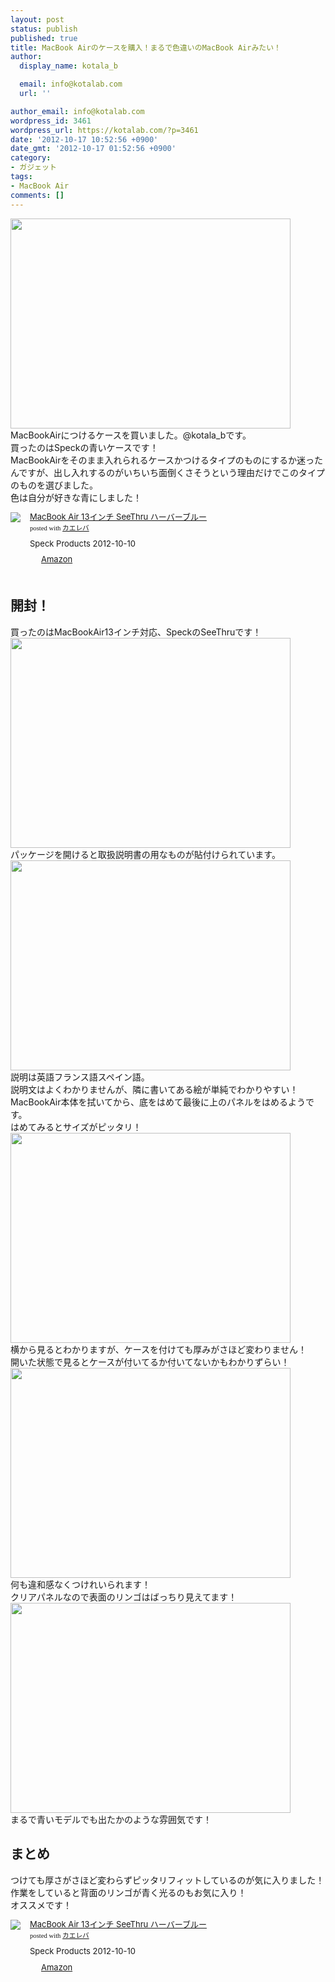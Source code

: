 ```yaml
---
layout: post
status: publish
published: true
title: MacBook Airのケースを購入！まるで色違いのMacBook Airみたい！
author:
  display_name: kotala_b

  email: info@kotalab.com
  url: ''

author_email: info@kotalab.com
wordpress_id: 3461
wordpress_url: https://kotalab.com/?p=3461
date: '2012-10-17 10:52:56 +0900'
date_gmt: '2012-10-17 01:52:56 +0900'
category:
- ガジェット
tags:
- MacBook Air
comments: []
---
```

<p><a href="https://kotalab.com/wp-content/uploads/case121017_05.jpg" target="_blank"><img src="https://kotalab.com/wp-content/uploads/case121017_05.jpg" alt="" title="case121017_05" width="448" height="336" class="alignnone size-full wp-image-3463" /></a><br />
MacBookAirにつけるケースを買いました。@kotala_bです。<br />
買ったのはSpeckの青いケースです！<br />
MacBookAirをそのまま入れられるケースかつけるタイプのものにするか迷ったんですが、出し入れするのがいちいち面倒くさそうという理由だけでこのタイプのものを選びました。<br />
色は自分が好きな青にしました！</p>
<div class="kaerebalink-box" style="text-align:left;padding-bottom:20px;font-size:small;/zoom: 1;overflow: hidden;">
<div class="kaerebalink-image" style="float:left;margin:0 15px 10px 0;"><a href="https://www.amazon.co.jp/exec/obidos/ASIN/B00937DKTO/same-22/ref=nosim/" rel="nofollow" target="_blank"><img src="https://images-fe.ssl-images-amazon.com/images/I/31rhqo2a8%2BL._SL160_.jpg" style="border: none;" /></a></div>
<div class="kaerebalink-info" style="line-height:120%;/zoom: 1;overflow: hidden;">
<div class="kaerebalink-name" style="margin-bottom:10px;line-height:120%"><a href="https://www.amazon.co.jp/exec/obidos/ASIN/B00937DKTO/same-22/ref=nosim/" rel="nofollow" target="_blank">MacBook Air 13インチ SeeThru ハーバーブルー</a>
<div class="kaerebalink-powered-date" style="font-size:8pt;margin-top:5px;font-family:verdana;line-height:120%">posted with <a href="https://kaereba.com" target="_blank">カエレバ</a></div>
</div>
<div class="kaerebalink-detail" style="margin-bottom:5px;"> Speck Products 2012-10-10    </div>
<div class="kaerebalink-link1" style="margin-top:10px;">
<div class="shoplinkamazon" style="display:inline;margin-right:5px;background: url('https://img.yomereba.com/tam_k_01.gif') 0 0 no-repeat;padding: 2px 0 2px 18px;white-space: nowrap;"><a href="https://www.amazon.co.jp/gp/search?keywords=MacBook%20Air%2013%83C%83%93%83%60&__mk_ja_JP=%83J%83%5E%83J%83i&tag=same-22" rel="nofollow" target="_blank" title="アマゾン" >Amazon</a></div>
</div>
</div>
<div class="booklink-footer" style="clear: left"></div>
</div>
<p><!--more--></p>
<h2>開封！</h2>
<p>買ったのはMacBookAir13インチ対応、SpeckのSeeThruです！<br />
<a href="https://kotalab.com/wp-content/uploads/case121017_01.jpg" target="_blank"><img src="https://kotalab.com/wp-content/uploads/case121017_01.jpg" alt="" title="case121017_01" width="448" height="336" class="alignnone size-full wp-image-3466" /></a><br />
パッケージを開けると取扱説明書の用なものが貼付けられています。<br />
<a href="https://kotalab.com/wp-content/uploads/case121017_02.jpg" target="_blank"><img src="https://kotalab.com/wp-content/uploads/case121017_02.jpg" alt="" title="case121017_02" width="448" height="336" class="alignnone size-full wp-image-3465" /></a><br />
説明は英語フランス語スペイン語。<br />
説明文はよくわかりませんが、隣に書いてある絵が単純でわかりやすい！<br />
MacBookAir本体を拭いてから、底をはめて最後に上のパネルをはめるようです。<br />
はめてみるとサイズがピッタリ！<br />
<a href="https://kotalab.com/wp-content/uploads/case121017_03.jpg" target="_blank"><img src="https://kotalab.com/wp-content/uploads/case121017_03.jpg" alt="" title="case121017_03" width="448" height="336" class="alignnone size-full wp-image-3464" /></a><br />
横から見るとわかりますが、ケースを付けても厚みがさほど変わりません！<br />
開いた状態で見るとケースが付いてるか付いてないかもわかりずらい！<br />
<a href="https://kotalab.com/wp-content/uploads/case121017_06.jpg" target="_blank"><img src="https://kotalab.com/wp-content/uploads/case121017_06.jpg" alt="" title="case121017_06" width="448" height="336" class="alignnone size-full wp-image-3462" /></a><br />
何も違和感なくつけれいられます！<br />
クリアパネルなので表面のリンゴはばっちり見えてます！<br />
<a href="https://kotalab.com/wp-content/uploads/case121017_05.jpg" target="_blank"><img src="https://kotalab.com/wp-content/uploads/case121017_05.jpg" alt="" title="case121017_05" width="448" height="336" class="alignnone size-full wp-image-3463" /></a><br />
まるで青いモデルでも出たかのような雰囲気です！</p>
<h2>まとめ</h2>
<p>つけても厚さがさほど変わらずピッタリフィットしているのが気に入りました！<br />
作業をしていると背面のリンゴが青く光るのもお気に入り！<br />
オススメです！</p>
<div class="kaerebalink-box" style="text-align:left;padding-bottom:20px;font-size:small;/zoom: 1;overflow: hidden;">
<div class="kaerebalink-image" style="float:left;margin:0 15px 10px 0;"><a href="https://www.amazon.co.jp/exec/obidos/ASIN/B00937DKTO/same-22/ref=nosim/" rel="nofollow" target="_blank"><img src="https://images-fe.ssl-images-amazon.com/images/I/31rhqo2a8%2BL._SL160_.jpg" style="border: none;" /></a></div>
<div class="kaerebalink-info" style="line-height:120%;/zoom: 1;overflow: hidden;">
<div class="kaerebalink-name" style="margin-bottom:10px;line-height:120%"><a href="https://www.amazon.co.jp/exec/obidos/ASIN/B00937DKTO/same-22/ref=nosim/" rel="nofollow" target="_blank">MacBook Air 13インチ SeeThru ハーバーブルー</a>
<div class="kaerebalink-powered-date" style="font-size:8pt;margin-top:5px;font-family:verdana;line-height:120%">posted with <a href="https://kaereba.com" target="_blank">カエレバ</a></div>
</div>
<div class="kaerebalink-detail" style="margin-bottom:5px;"> Speck Products 2012-10-10    </div>
<div class="kaerebalink-link1" style="margin-top:10px;">
<div class="shoplinkamazon" style="display:inline;margin-right:5px;background: url('https://img.yomereba.com/tam_k_01.gif') 0 0 no-repeat;padding: 2px 0 2px 18px;white-space: nowrap;"><a href="https://www.amazon.co.jp/gp/search?keywords=MacBook%20Air%2013%83C%83%93%83%60&__mk_ja_JP=%83J%83%5E%83J%83i&tag=same-22" rel="nofollow" target="_blank" title="アマゾン" >Amazon</a></div>
</div>
</div>
<div class="booklink-footer" style="clear: left"></div>
</div>
